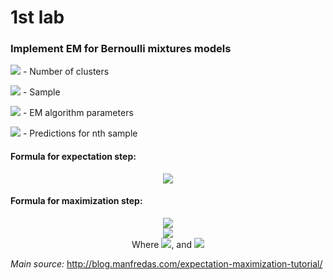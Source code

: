 # 1st lab 
### Implement EM for Bernoulli mixtures models


<img src="https://render.githubusercontent.com/render/math?math=K"> - Number of clusters<br/>

<img src="https://render.githubusercontent.com/render/math?math=\mathbf{x_n} = (\mathbf{x_{1},...,x_{D}}), n=\overline{1,N}"> - Sample<br/>

<img src="https://render.githubusercontent.com/render/math?math=\mathbf{\mu_m} = (\mathbf{\mu_{m,1},...,\mu_{m,D}}), m=\overline{1,K}"> - EM algorithm parameters<br/>

<img src="https://render.githubusercontent.com/render/math?math=\mathbf{z_n} = (\mathbf{z_{1},...,z_{K}}), n=\overline{1,N}"> - Predictions for nth sample<br/>

#### Formula for expectation step:

<center>
    <img src="https://render.githubusercontent.com/render/math?math=z_{n, k} \leftarrow \frac{\pi_k \prod_{i = 1}^D \mu_{k, i}^{x_{n, i}} (1 - \mu_{k, i})^{1 - x_{n, i}} }{\sum_{m = 1}^K \pi_m \prod_{i = 1}^D \mu_{m, i}^{x_{n, i}} (1 - \mu_{m, i})^{1 - x_{n, i}}} (1)">
</center>

#### Formula for maximization step:

<center>
    <img src="https://render.githubusercontent.com/render/math?math=\mathbf{\mu_m} \leftarrow \mathbf{\bar{x}_m} (2)"><br/>
    <img src="https://render.githubusercontent.com/render/math?math=\pi_m \leftarrow \frac{N_m}{N} (3)"><br/>
    Where <img src="https://render.githubusercontent.com/render/math?math=\mathbf{\bar{x}_m} = \frac{1}{N_m} \sum_{n = 1}^N z_{n, m} \mathbf{x_n} (4)">, and
    <img src="https://render.githubusercontent.com/render/math?math=N_m = \sum_{n = 1}^N z_{n, m} (5)">
</center>

_Main source:_ http://blog.manfredas.com/expectation-maximization-tutorial/
